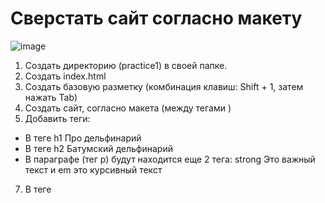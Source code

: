 # Сверстать сайт согласно макету
![image](https://user-images.githubusercontent.com/113675674/197479222-77dba378-6869-4b9e-9e88-5f0732c772bd.png)

1. Создать директорию (practice1) в своей папке.
2. Создать index.html
3. Создать базовую разметку (комбинация клавиш: Shift + 1, затем нажать Tab)
4. Создать сайт, согласно макета (между тегами <body> </body>)
5. Добавить теги:  
-  В теге h1 Про дельфинарий  
-  В теге h2 Батумский дельфинарий  
-  В параграфе (тег р) будут находится еще 2 тега: strong Это важный текст  и em это курсивный текст  
7. В теге <title> изменить название сайта: "Батумский дельфинарий"
8. В src картинки (тег img) можно вставить следующий адрес https://georgiantravelguide.com/storage/files/batumis-delfinariumi-batumi-dolphinarium-batumskiy-delfinariy-delfiny-1.jpg
9. После картинки идут 2 параграфа (тег р) с текстом Lorem внутри
10. Вставить ссылку (тег а) с текстом "Батумский дельфинарий"
